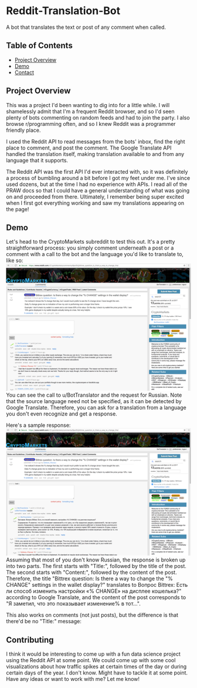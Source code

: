 # Reddit-Translation-Bot

A bot that translates the text or post of any comment when called.

## Table of Contents

- [Project Overview](#project-overview)
- [Demo](#demo)
- [Contact](#contact)

## Project Overview

This was a project I'd been wanting to dig into for a little while. I will shamelessly admit that I'm a frequent Reddit browser, and so I'd seen plenty of bots commenting on random feeds and had to join the party. I also browse r/programming often, and so I knew Reddit was a programmer friendly place. 

I used the Reddit API to read messages from the bots' inbox, find the right place to comment, and post the comment. The Google Translate API handled the translation itself, making translation available to and from any language that it supports.

The Reddit API was the first API I'd ever interacted with, so it was definitely a process of bumbling around a bit before I got my feet under me. I've since used dozens, but at the time I had no experience with APIs. I read all of the PRAW docs so that I could have a general understanding of what was going on and proceeded from there. Ultimately, I remember being super excited when I first got everything working and saw my translations appearing on the page!

## Demo

Let's head to the CryptoMarkets subreddit to test this out. It's a pretty straightforward process: you simply comment underneath a post or a comment with a call to the bot and the language you'd like to translate to, like so:
![alt text](https://github.com/benhubsch/Reddit-Translation-Bot/blob/master/pics/reddit2.png "Comment")
You can see the call to u/BotTranslator and the request for Russian. Note that the source language need not be specified, as it can be detected by Google Translate. Therefore, you can ask for a translation from a language you don't even recognize and get a response.

Here's a sample response:
![alt text](https://github.com/benhubsch/Reddit-Translation-Bot/blob/master/pics/reddit3.png "Reply")
Assuming that most of you don't know Russian, the response is broken up into two parts. The first starts with "Title:", followed by the title of the post. The second starts with "Content:", followed by the content of the post. Therefore, the title "Bittrex question: Is there a way to change the "% CHANGE" settings in the wallet display?" translates to 
Вопрос Bittrex: Есть ли способ изменить настройки «% CHANGE» на дисплее кошелька?" according to Google Translate, and the content of the post corresponds to "Я заметил, что это показывает изменение% в тот...".

This also works on comments (not just posts), but the difference is that there'd be no "Title:" message:


## Contributing

I think it would be interesting to come up with a fun data science project using the Reddit API at some point. We could come up with some cool visualizations about how traffic spikes at certain times of the day or during certain days of the year. I don't know. Might have to tackle it at some point. Have any ideas or want to work with me? Let me know!
